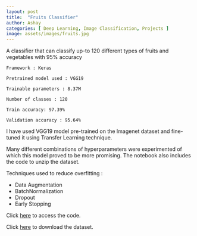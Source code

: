 ```yaml
---
layout: post
title:  "Fruits Classifier"
author: Ashay
categories: [ Deep Learning, Image Classification, Projects ]
image: assets/images/fruits.jpg
---
```


A classifier that can classify up-to 120 different types of fruits and vegetables with 95% accuracy

```
Framework : Keras

Pretrained model used : VGG19

Trainable parameters : 8.37M

Number of classes : 120

Train accuracy: 97.39%

Validation accuracy : 95.64%
```

I have used VGG19 model pre-trained on the Imagenet dataset and fine-tuned it using Transfer Learning
technique.

Many different combinations of hyperparameters were experimented of which this model
proved to be more promising. The notebook also includes the code to unzip the dataset.

Techniques used to reduce overfitting : 
<ul>
  <li> Data Augmentation </li>
  <li> BatchNormalization </li>
  <li> Dropout </li>
  <li> Early Stopping </li>
</ul>  

Click <a href="https://github.com/ashay36/Fruits-Classifier/blob/master/fruits360_model.ipynb">here</a> to access the code.

Click <a href="https://www.kaggle.com/moltean/fruits" >here</a> to download the dataset.

